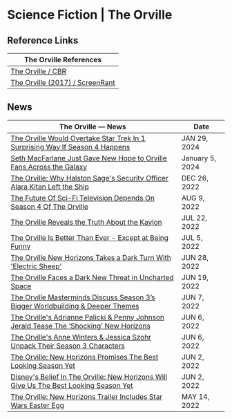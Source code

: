 # Science Fiction \| The Orville 

## Reference Links

| The Orville References |
|---|
| [The Orville / CBR](https://www.cbr.com/tag/the-orville/ ) |
| [The Orville (2017) / ScreenRant](https://screenrant.com/tag/the-orville/ ) |

## News

| The Orville — News | Date |
|---|---|
| [The Orville Would Overtake Star Trek In 1 Surprising Way If Season 4 Happens](https://screenrant.com/orville-season-4-overtake-star-trek-tos-cancel/ ) | JAN 29, 2024 
| [Seth MacFarlane Just Gave New Hope to Orville Fans Across the Galaxy](https://gizmodo.com/orville-season-4-seth-macfarlane-update-hulu-disney-1851143834 ) | January 5, 2024 
| [The Orville: Why Halston Sage's Security Officer Alara Kitan Left the Ship](https://www.cbr.com/the-orville-why-halston-sage-alara-kitan-left/ ) | DEC 26, 2022
| [The Future Of Sci-Fi Television Depends On Season 4 Of The Orville](https://www.cbr.com/the-orville-season4-sci-fi-tv-future-hulu/ ) | AUG 9, 2022 
| [The Orville Reveals the Truth About the Kaylon](https://www.cbr.com/orville-kaylon-truth-reveal-hulu/ ) | JUL 22, 2022 
| [The Orville Is Better Than Ever - Except at Being Funny](https://www.cbr.com/the-orville-star-trek-fun-hulu/ ) | JUL 5, 2022 
| [The Orville New Horizons Takes a Dark Turn With 'Electric Sheep'](https://www.cbr.com/orville-new-horizons-electric-sheep-dark-turn/ ) | JUN 28, 2022 
| [The Orville Faces a Dark New Threat in Uncharted Space](https://www.cbr.com/the-orville-threat-uncharted-space-hulu/ ) | JUN 19, 2022 
| [The Orville Masterminds Discuss Season 3’s Bigger Worldbuilding & Deeper Themes](https://www.cbr.com/the-orville-brannon-braga-david-goodman-jon-cassar-interview/ ) | JUN 7, 2022 
| [The Orville's Adrianne Palicki & Penny Johnson Jerald Tease The ‘Shocking’ New Horizons](https://www.cbr.com/the-orville-adrianne-palicki-penny-johnson-jerald-interview/ ) | JUN 6, 2022 
| [The Orville's Anne Winters & Jessica Szohr Unpack Their Season 3 Characters](https://www.cbr.com/the-orville-anne-winters-jessica-szohr-interview/ ) | JUN 6, 2022 
| [The Orville: New Horizons Promises The Best Looking Season Yet](https://www.cbr.com/the-orville-new-horizons-disney-fox/ ) | JUN 2, 2022 
| [Disney's Belief In The Orville: New Horizons Will Give Us The Best Looking Season Yet](https://www.cbr.com/the-orville-new-horizons-disney-fox/ ) | JUN 2, 2022 
| [The Orville: New Horizons Trailer Includes Star Wars Easter Egg](https://www.cbr.com/the-orville-new-horizons-season-3-trailer-star-wars-easter-egg/ ) | MAY 14, 2022
